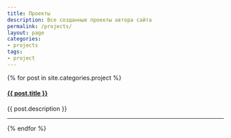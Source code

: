 ```yaml
---
title: Проекты
description: Все созданные проекты автора сайта
permalink: /projects/
layout: page
categories: 
- projects
tags:
- project
---
```


{% for post in site.categories.project %}
<div>
	<h4><a href="{{ post.url }}" title="{{ post.description }}">{{ post.title }}</a></h4>
	<div>{{ post.description }}</div>
</div><hr class="gray" />
{% endfor %}

